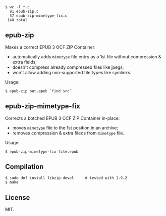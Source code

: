 ~~~
$ wc -l *.c
  91 epub-zip.c
  57 epub-zip-mimetype-fix.c
 148 total
~~~

## epub-zip

Makes a correct EPUB 3 OCF ZIP Container:

* automatically adds `mimetype` file entry as a 1st file without
  compression & extra fields;
* doesn't compress already compressed files like jpegs;
* won't allow adding non-supported file types like symlinks.

Usage:

    $ epub-zip out.epub `find src`

## epub-zip-mimetype-fix

Corrects a botched EPUB 3 OCF ZIP Container in-place:

* moves `mimetype` file to the 1st position in an archive;
* removes compression & extra fileds from `mimetype` file.

Usage:

    $ epub-zip-mimetype-fix file.epub

## Compilation

~~~
$ sudo dnf install libzip-devel     # tested with 1.9.2
$ make
~~~

## License

MIT.
